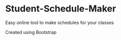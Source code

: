 # Student-Schedule-Maker

Easy online tool to make schedules for your classes

Created using Bootstrap
